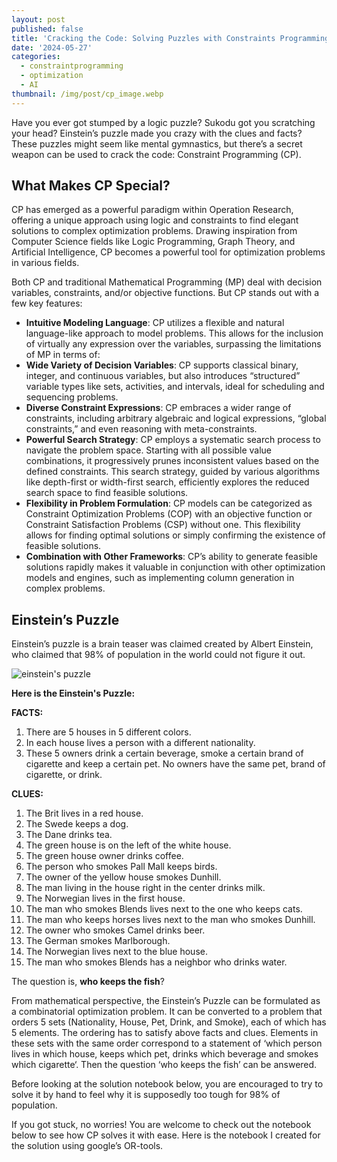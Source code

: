 ```yaml
---
layout: post
published: false
title: 'Cracking the Code: Solving Puzzles with Constraints Programming'
date: '2024-05-27'
categories:
  - constraintprogramming
  - optimization
  - AI
thumbnail: /img/post/cp_image.webp
---
```


Have you ever got stumped by a logic puzzle? Sukodu got you scratching your head? Einstein’s puzzle made you crazy with the clues and facts? These puzzles might seem like mental gymnastics, but there’s a secret weapon can be used to crack the code: Constraint Programming (CP).
<!--more-->

## What Makes CP Special?
CP has emerged as a powerful paradigm within Operation Research, offering a unique approach using logic and constraints to find elegant solutions to complex optimization problems. Drawing inspiration from Computer Science fields like Logic Programming, Graph Theory, and Artificial Intelligence, CP becomes a powerful tool for optimization problems in various fields.

Both CP and traditional Mathematical Programming (MP) deal with decision variables, constraints, and/or objective functions. But CP stands out with a few key features:

- **Intuitive Modeling Language**: CP utilizes a flexible and natural language-like approach to model problems. This allows for the inclusion of virtually any expression over the variables, surpassing the limitations of MP in terms of:
- **Wide Variety of Decision Variables**: CP supports classical binary, integer, and continuous variables, but also introduces “structured” variable types like sets, activities, and intervals, ideal for scheduling and sequencing problems.
- **Diverse Constraint Expressions**: CP embraces a wider range of constraints, including arbitrary algebraic and logical expressions, “global constraints,” and even reasoning with meta-constraints.
- **Powerful Search Strategy**: CP employs a systematic search process to navigate the problem space. Starting with all possible value combinations, it progressively prunes inconsistent values based on the defined constraints. This search strategy, guided by various algorithms like depth-first or width-first search, efficiently explores the reduced search space to find feasible solutions.
- **Flexibility in Problem Formulation**: CP models can be categorized as Constraint Optimization Problems (COP) with an objective function or Constraint Satisfaction Problems (CSP) without one. This flexibility allows for finding optimal solutions or simply confirming the existence of feasible solutions.
- **Combination with Other Frameworks**: CP’s ability to generate feasible solutions rapidly makes it valuable in conjunction with other optimization models and engines, such as implementing column generation in complex problems.

## Einstein’s Puzzle

Einstein’s puzzle is a brain teaser was claimed created by Albert Einstein, who claimed that 98% of population in the world could not figure it out.

![einstein's puzzle]({{site.baseurl}}/img/post/einstein_puzzle.webp)

**Here is the Einstein's Puzzle:**

**FACTS:**
1. There are 5 houses in 5 different colors.
2. In each house lives a person with a different nationality.
3. These 5 owners drink a certain beverage, smoke a certain brand of cigarette and keep a certain pet. No owners have the same pet, brand of cigarette, or drink.

**CLUES:**
1. The Brit lives in a red house.
2. The Swede keeps a dog.
3. The Dane drinks tea.
4. The green house is on the left of the white house.
5. The green house owner drinks coffee.
6. The person who smokes Pall Mall keeps birds.
7. The owner of the yellow house smokes Dunhill.
8. The man living in the house right in the center drinks milk.
9. The Norwegian lives in the first house.
10. The man who smokes Blends lives next to the one who keeps cats.
11. The man who keeps horses lives next to the man who smokes Dunhill.
12. The owner who smokes Camel drinks beer.
13. The German smokes Marlborough.
14. The Norwegian lives next to the blue house.
15. The man who smokes Blends has a neighbor who drinks water.

The question is, **who keeps the fish**?


From mathematical perspective, the Einstein’s Puzzle can be formulated as a combinatorial optimization problem. It can be converted to a problem that orders 5 sets (Nationality, House, Pet, Drink, and Smoke), each of which has 5 elements. The ordering has to satisfy above facts and clues. Elements in these sets with the same order correspond to a statement of ‘which person lives in which house, keeps which pet, drinks which beverage and smokes which cigarette‘. Then the question ‘who keeps the fish’ can be answered.

Before looking at the solution notebook below, you are encouraged to try to solve it by hand to feel why it is supposedly too tough for 98% of population.

If you got stuck, no worries! You are welcome to check out the notebook below to see how CP solves it with ease. Here is the notebook I created for the solution using google’s OR-tools.



<script src="https://gist.github.com/stonefl/e58711cb9b39b5be2675726d2e6916c6.js"></script>















